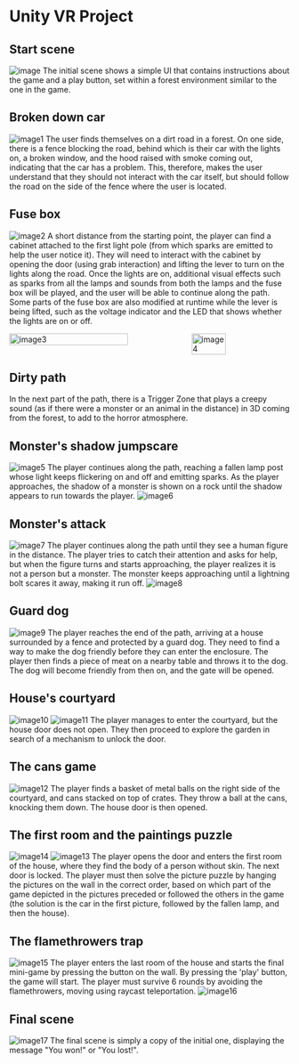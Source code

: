 # Unity VR Project
  
## Start scene
![image](image.png)
The initial scene shows a simple UI that contains instructions about the game and a play button, set within a forest environment similar to the one in the game.

## Broken down car
![image1](image-1.png)
The user finds themselves on a dirt road in a forest. On one side, there is a fence blocking the road, behind which is their car with the lights on, a broken window, and the hood raised with smoke coming out, indicating that the car has a problem. This, therefore, makes the user understand that they should not interact with the car itself, but should follow the road on the side of the fence where the user is located.

## Fuse box
![image2](image-2.png)
A short distance from the starting point, the player can find a cabinet attached to the first light pole (from which sparks are emitted to help the user notice it). They will need to interact with the cabinet by opening the door (using grab interaction) and lifting the lever to turn on the lights along the road. Once the lights are on, additional visual effects such as sparks from all the lamps and sounds from both the lamps and the fuse box will be played, and the user will be able to continue along the path. Some parts of the fuse box are also modified at runtime while the lever is being lifted, such as the voltage indicator and the LED that shows whether the lights are on or off.
<div style="display: flex; justify-content: space-between;">
    <img src="image-3.png" alt="image3" style="width: 65%;"/>
    <img src="image-4.png" alt="image4" style="width: 35%;"/>
</div>

## Dirty path
In the next part of the path, there is a Trigger Zone that plays a creepy sound (as if there were a monster or an animal in the distance) in 3D coming from the forest, to add to the horror atmosphere.

## Monster's shadow jumpscare
![image5](image-5.png)
The player continues along the path, reaching a fallen lamp post whose light keeps flickering on and off and emitting sparks. As the player approaches, the shadow of a monster is shown on a rock until the shadow appears to run towards the player.
![image6](image-6.png)

## Monster's attack
![image7](image-7.png)
The player continues along the path until they see a human figure in the distance. The player tries to catch their attention and asks for help, but when the figure turns and starts approaching, the player realizes it is not a person but a monster. The monster keeps approaching until a lightning bolt scares it away, making it run off.
![image8](image-8.png)

## Guard dog
![image9](image-9.png)
The player reaches the end of the path, arriving at a house surrounded by a fence and protected by a guard dog. They need to find a way to make the dog friendly before they can enter the enclosure. The player then finds a piece of meat on a nearby table and throws it to the dog. The dog will become friendly from then on, and the gate will be opened.

## House's courtyard
![image10](image-10.png)
![image11](image-11.png)
The player manages to enter the courtyard, but the house door does not open. They then proceed to explore the garden in search of a mechanism to unlock the door.

## The cans game
![image12](image-12.png)
The player finds a basket of metal balls on the right side of the courtyard, and cans stacked on top of crates. They throw a ball at the cans, knocking them down. The house door is then opened.

## The first room and the paintings puzzle
![image14](image-14.png)
![image13](image-13.png)
The player opens the door and enters the first room of the house, where they find the body of a person without skin. The next door is locked. The player must then solve the picture puzzle by hanging the pictures on the wall in the correct order, based on which part of the game depicted in the pictures preceded or followed the others in the game (the solution is the car in the first picture, followed by the fallen lamp, and then the house).

## The flamethrowers trap
![image15](image-15.png)
The player enters the last room of the house and starts the final mini-game by pressing the button on the wall. By pressing the 'play' button, the game will start. The player must survive 6 rounds by avoiding the flamethrowers, moving using raycast teleportation.
![image16](image-16.png)

## Final scene
![image17](image-17.png)
The final scene is simply a copy of the initial one, displaying the message "You won!" or "You lost!".